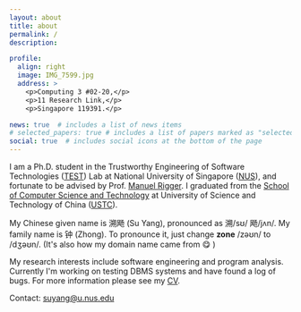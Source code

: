 ```yaml
---
layout: about
title: about
permalink: /
description: 

profile:
  align: right
  image: IMG_7599.jpg
  address: >
    <p>Computing 3 #02-20,</p>
    <p>11 Research Link,</p> 
    <p>Singapore 119391.</p>

news: true  # includes a list of news items
# selected_papers: true # includes a list of papers marked as "selected={true}"
social: true  # includes social icons at the bottom of the page
---
```


I am a Ph.D. student in the Trustworthy Engineering of Software Technologies ([TEST](https://nus-test.github.io/)) Lab at National University of Singapore ([NUS](https://nus.edu.sg/)), and fortunate to be advised by Prof. [Manuel Rigger](https://www.manuelrigger.at/). I graduated from the [School of Computer Science and Technology](http://en.cs.ustc.edu.cn/) at University of Science and Technology of China ([USTC](http://en.ustc.edu.cn/)).
<!-- I am a senior undergraduate in the [School of Computer Science and Technology](http://en.cs.ustc.edu.cn/) at [University of Science and Technology of China (USTC)](http://en.ustc.edu.cn/). I will join [NUS](https://nus.edu.sg/) as a Ph.D. candidate in Fall 2022. -->

My Chinese given name is 溯飏 (Su Yang), pronounced as 溯/sʊ/ 飏/jʌn/. My family name is 钟 (Zhong). To pronounce it, just change <b>zone</b> /zəʊn/ to /dʒəʊn/. (It's also how my domain name came from 😋 )

My research interests include software engineering and program analysis. Currently I'm working on testing DBMS systems and have found a log of bugs. For more information please see my <a href="CV">CV</a>.

Contact: suyang@u.nus.edu

